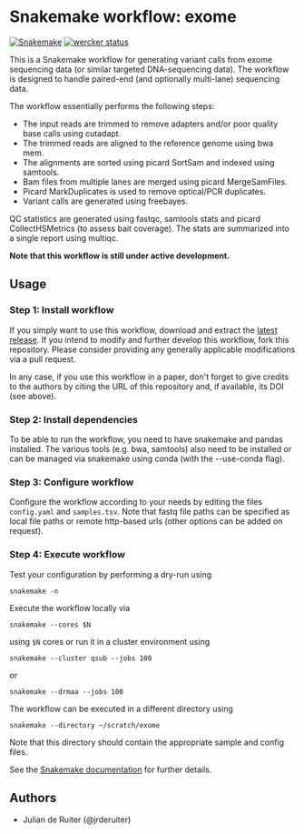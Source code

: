 # Snakemake workflow: exome

[![Snakemake](https://img.shields.io/badge/snakemake-≥3.12.0-brightgreen.svg)](https://snakemake.bitbucket.io)
[![wercker status](https://app.wercker.com/status/1a082864b6d5aded29f41c2e44387763/s/master "wercker status")](https://app.wercker.com/project/byKey/1a082864b6d5aded29f41c2e44387763)

This is a Snakemake workflow for generating variant calls from exome sequencing
data (or similar targeted DNA-sequencing data). The workflow is designed to
handle paired-end (and optionally multi-lane) sequencing data.

The workflow essentially performs the following steps:

* The input reads are trimmed to remove adapters and/or poor quality base calls
  using cutadapt.
* The trimmed reads are aligned to the reference genome using bwa mem.
* The alignments are sorted using picard SortSam and indexed using samtools.
* Bam files from multiple lanes are merged using picard MergeSamFiles.
* Picard MarkDuplicates is used to remove optical/PCR duplicates.
* Variant calls are generated using freebayes.

QC statistics are generated using fastqc, samtools stats and picard
CollectHSMetrics (to assess bait coverage). The stats are summarized into a
single report using multiqc.

**Note that this workflow is still under active development.**

## Usage

### Step 1: Install workflow

If you simply want to use this workflow, download and extract the
[latest release](https://github.com/jrderuiter/snakemake-exome/releases).
If you intend to modify and further develop this workflow, fork this
repository. Please consider providing any generally applicable modifications
via a pull request.

In any case, if you use this workflow in a paper, don't forget to give credits
to the authors by citing the URL of this repository and, if available, its
DOI (see above).

### Step 2: Install dependencies

To be able to run the workflow, you need to have snakemake and pandas
installed. The various tools (e.g. bwa, samtools) also need to be installed
or can be managed via snakemake using conda (with the --use-conda flag).

### Step 3: Configure workflow

Configure the workflow according to your needs by editing the files
`config.yaml` and `samples.tsv`. Note that fastq file paths can be specified
as local file paths or remote http-based urls (other options can be added
on request).

### Step 4: Execute workflow

Test your configuration by performing a dry-run using

    snakemake -n

Execute the workflow locally via

    snakemake --cores $N

using `$N` cores or run it in a cluster environment using

    snakemake --cluster qsub --jobs 100

or

    snakemake --drmaa --jobs 100

The workflow can be executed in a different directory using

    snakemake --directory ~/scratch/exome

Note that this directory should contain the appropriate sample and config files.

See the [Snakemake documentation](https://snakemake.readthedocs.io) for
further details.

## Authors

* Julian de Ruiter (@jrderuiter)
